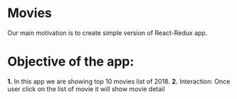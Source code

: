 # Movies

Our main motivation is to create simple version of React-Redux app.

# Objective of the app:
**1.** In this app we are showing top 10 movies list of 2018.
**2.** Interaction: Once user click on the list of movie it will show movie detail

